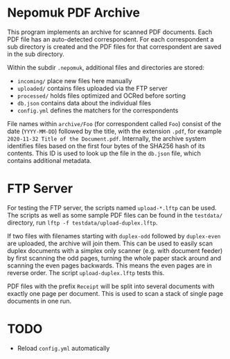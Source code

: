 # Nepomuk PDF Archive

This program implements an archive for scanned PDF documents. Each PDF file has
an auto-detected correspondent. For each correspondent a sub directory is
created and the PDF files for that correspondent are saved in the sub directory.

Within the subdir `.nepomuk`, additional files and directories are stored:

 * `incoming/` place new files here manually
 * `uploaded/` contains files uploaded via the FTP server
 * `processed/` holds files optimized and OCRed before sorting
 * `db.json` contains data about the individual files
 * `config.yml` defines the matchers for the correspondents

File names within `archive/Foo` (for correspondent called `Foo`) consist of the
date (`YYYY-MM-DD`) followed by the title, with the extension `.pdf`, for
example `2020-11-32 Title of the Document.pdf`. Internally, the archive system
identifies files based on the first four bytes of the SHA256 hash of its
contents. This ID is used to look up the file in the `db.json` file, which
contains additional metadata.

# FTP Server

For testing the FTP server, the scripts named `upload-*.lftp` can be used. The
scripts as well as some sample PDF files can be found in the `testdata/`
directory, run `lftp -f testdata/upload-duplex.lftp`.

If two files with filenames starting with `duplex-odd` followed by
`duplex-even` are uploaded, the archive will join them. This can be used to
easily scan duplex documents with a simplex only scanner (e.g. with document
feeder) by first scanning the odd pages, turning the whole paper stack around
and scanning the even pages backwards. This means the even pages are in reverse
order. The script `upload-duplex.lftp` tests this.

PDF files with the prefix `Receipt` will be split into several documents with
exactly one page per document. This is used to scan a stack of single page
documents in one run.

# TODO

 * Reload `config.yml` automatically
